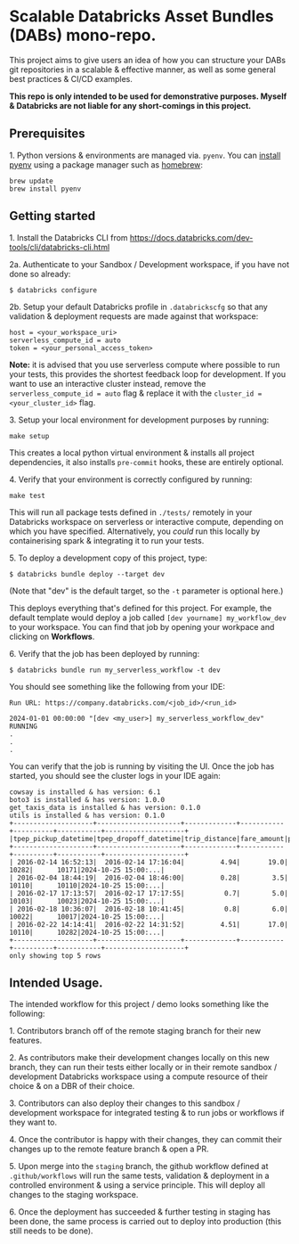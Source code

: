 # Scalable Databricks Asset Bundles (DABs) mono-repo.

This project aims to give users an idea of how you can structure your DABs git repositories in a scalable & effective manner, as well as some general best practices & CI/CD examples.

**This repo is only intended to be used for demonstrative purposes. Myself & Databricks are not liable for any short-comings in this project.**

## Prerequisites

1\. Python versions & environments are managed via. `pyenv`. You can [install pyenv](https://github.com/pyenv/pyenv?tab=readme-ov-file#installation) using a package manager such as [homebrew](https://docs.brew.sh/):

```
brew update
brew install pyenv
```

## Getting started

1\. Install the Databricks CLI from https://docs.databricks.com/dev-tools/cli/databricks-cli.html

2a. Authenticate to your Sandbox / Development workspace, if you have not done so already:
   ```
   $ databricks configure
   ```

2b. Setup your default Databricks profile in `.databrickscfg` so that any validation & deployment requests are made against that workspace:
   ```
   host = <your_workspace_uri>
   serverless_compute_id = auto
   token = <your_personal_access_token>
   ```

**Note:** it is advised that you use serverless compute where possible to run your tests, this provides the shortest feedback loop for development. If you want to use an interactive cluster instead, remove the `serverless_compute_id = auto` flag & replace it with the `cluster_id = <your_cluster_id>` flag.

3\. Setup your local environment for development purposes by running:
   ```
   make setup
   ```
This creates a local python virtual environment & installs all project dependencies, it also installs `pre-commit` hooks, these are entirely optional.

4\. Verify that your environment is correctly configured by running:

   ```
   make test
   ```

This will run all package tests defined in `./tests/` remotely in your Databricks workspace on serverless or interactive compute, depending on which you have specified. Alternatively, you _could_ run this locally by containerising spark & integrating it to run your tests.

5\. To deploy a development copy of this project, type:
   ```
   $ databricks bundle deploy --target dev
   ```
(Note that "dev" is the default target, so the `-t` parameter is optional here.)

This deploys everything that's defined for this project.
For example, the default template would deploy a job called
`[dev yourname] my_workflow_dev` to your workspace.
You can find that job by opening your workpace and clicking on **Workflows**.

6\. Verify that the job has been deployed by running:
   ```
   $ databricks bundle run my_serverless_workflow -t dev
   ```

You should see something like the following from your IDE:

```
Run URL: https://company.databricks.com/<job_id>/<run_id>

2024-01-01 00:00:00 "[dev <my_user>] my_serverless_workflow_dev" RUNNING
.
.
.
```

You can verify that the job is running by visiting the UI. Once the job has started, you should see the cluster logs in your IDE again:

```
cowsay is installed & has version: 6.1
boto3 is installed & has version: 1.0.0
get_taxis_data is installed & has version: 0.1.0
utils is installed & has version: 0.1.0
+--------------------+---------------------+-------------+-----------+----------+-----------+--------------------+
|tpep_pickup_datetime|tpep_dropoff_datetime|trip_distance|fare_amount|pickup_zip|dropoff_zip|processing_timestamp|
+--------------------+---------------------+-------------+-----------+----------+-----------+--------------------+
| 2016-02-14 16:52:13|  2016-02-14 17:16:04|         4.94|       19.0|     10282|      10171|2024-10-25 15:00:...|
| 2016-02-04 18:44:19|  2016-02-04 18:46:00|         0.28|        3.5|     10110|      10110|2024-10-25 15:00:...|
| 2016-02-17 17:13:57|  2016-02-17 17:17:55|          0.7|        5.0|     10103|      10023|2024-10-25 15:00:...|
| 2016-02-18 10:36:07|  2016-02-18 10:41:45|          0.8|        6.0|     10022|      10017|2024-10-25 15:00:...|
| 2016-02-22 14:14:41|  2016-02-22 14:31:52|         4.51|       17.0|     10110|      10282|2024-10-25 15:00:...|
+--------------------+---------------------+-------------+-----------+----------+-----------+--------------------+
only showing top 5 rows
```

## Intended Usage.

The intended workflow for this project / demo looks something like the following:

1\. Contributors branch off of the remote staging branch for their new features.

2\. As contributors make their development changes locally on this new branch, they can run their tests either locally or in their remote sandbox / development Databricks workspace using a compute resource of their choice & on a DBR of their choice.

3\. Contributors can also deploy their changes to this sandbox / development workspace for integrated testing & to run jobs or workflows if they want to.

4\. Once the contributor is happy with their changes, they can commit their changes up to the remote feature branch & open a PR.

5\. Upon merge into the `staging` branch, the github workflow defined at `.github/workflows` will run the same tests, validation & deployment in a controlled environment & using a service principle. This will deploy all changes to the staging workspace.

6\. Once the deployment has succeeded & further testing in staging has been done, the same process is carried out to deploy into production (this still needs to be done).
